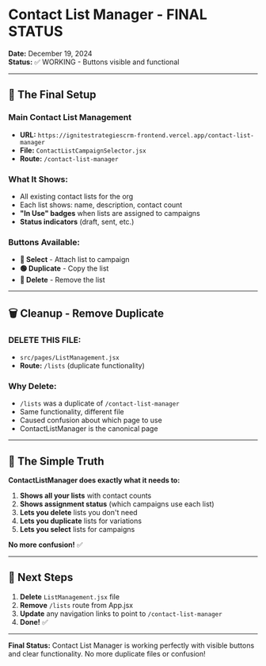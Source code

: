 # Contact List Manager - FINAL STATUS

**Date:** December 19, 2024  
**Status:** ✅ WORKING - Buttons visible and functional

---

## 🎯 The Final Setup

### **Main Contact List Management**
- **URL:** `https://ignitestrategiescrm-frontend.vercel.app/contact-list-manager`
- **File:** `ContactListCampaignSelector.jsx` 
- **Route:** `/contact-list-manager`

### **What It Shows:**
- All existing contact lists for the org
- Each list shows: name, description, contact count
- **"In Use" badges** when lists are assigned to campaigns
- **Status indicators** (draft, sent, etc.)

### **Buttons Available:**
- **🔵 Select** - Attach list to campaign
- **🟢 Duplicate** - Copy the list  
- **🔴 Delete** - Remove the list

---

## 🗑️ Cleanup - Remove Duplicate

### **DELETE THIS FILE:**
- `src/pages/ListManagement.jsx` 
- **Route:** `/lists` (duplicate functionality)

### **Why Delete:**
- `/lists` was a duplicate of `/contact-list-manager`
- Same functionality, different file
- Caused confusion about which page to use
- ContactListManager is the canonical page

---

## 🎯 The Simple Truth

**ContactListManager does exactly what it needs to:**
1. **Shows all your lists** with contact counts
2. **Shows assignment status** (which campaigns use each list)
3. **Lets you delete** lists you don't need
4. **Lets you duplicate** lists for variations
5. **Lets you select** lists for campaigns

**No more confusion!** ✅

---

## 🚀 Next Steps

1. **Delete** `ListManagement.jsx` file
2. **Remove** `/lists` route from App.jsx
3. **Update** any navigation links to point to `/contact-list-manager`
4. **Done!** ✅

---

**Final Status:** Contact List Manager is working perfectly with visible buttons and clear functionality. No more duplicate files or confusion!
